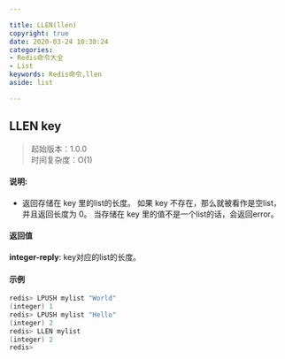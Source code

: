 ```yaml
---

title: LLEN(llen)
copyright: true
date: 2020-03-24 10:30:24
categories: 
- Redis命令大全
- List
keywords: Redis命令,llen
aside: list

---
```

## LLEN key 
>起始版本：1.0.0<br/>时间复杂度：O(1)  


#### 说明:
* 返回存储在 key 里的list的长度。 如果 key 不存在，那么就被看作是空list，并且返回长度为 0。 当存储在 key 里的值不是一个list的话，会返回error。

#### 返回值


**integer-reply**: key对应的list的长度。


#### 示例

```c
redis> LPUSH mylist "World"
(integer) 1
redis> LPUSH mylist "Hello"
(integer) 2
redis> LLEN mylist
(integer) 2
redis> 
```